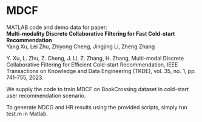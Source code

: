 # MDCF
 MATLAB code and demo data for paper:  
 **Multi-modality Discrete Collaborative Filtering for Fast Cold-start Recommendation**  
 Yang Xu, Lei Zhu, Zhiyong Cheng, Jingjing Li, Zheng Zhang  

 Y. Xu, L. Zhu, Z. Cheng, J. Li, Z. Zhang, H. Zhang, Multi-modal Discrete Collaborative Filtering for Efficient Cold-start Recommendation, IEEE Transactions on Knowledge and Data Engineering (TKDE), vol. 35, no. 1, pp. 741-755, 2023.
 
 We supply the code to train MDCF on BookCrossing dataset in cold-start user recommendation scenario.  
 
 To generate NDCG and HR results using the provided scripts, simply run test.m in Matlab.  
